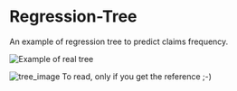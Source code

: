 # Regression-Tree
An example of regression tree to predict claims frequency.

![Example of real tree](https://github.com/william-tiritilli/Regression-Tree/assets/46381506/b24b829e-bdb7-4499-94ba-d08a22db9ea0)


![tree_image](https://user-images.githubusercontent.com/46381506/175452586-639c0e8d-5c85-4cb2-a9db-fbffd10e36ee.jpg)
To read, only if you get the reference ;-)
